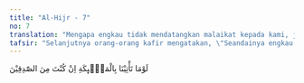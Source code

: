 ```yaml
---
title: "Al-Hijr - 7"
no: 7
translation: "Mengapa engkau tidak mendatangkan malaikat kepada kami, jika engkau termasuk orang yang benar?”"
tafsir: "Selanjutnya orang-orang kafir mengatakan, \"Seandainya engkau hai Muhammad benar-benar percaya atas kebenaran apa yang engkau sampaikan dan percaya bahwa engkau benar-benar nabi dan rasul Allah, yang diutus kepada kami, tentulah engkau dapat meminta kepada-Nya agar bersama engkau diutus pula seorang malaikat dari langit, yang dapat menguatkan dan membuktikan kenabian dan kerasulanmu itu kepada kami.\"\n\nDari permintaan mereka itu, tergambarlah jalan pikiran mereka tentang kenabian dan kerasulan. Menurut mereka, jika diutus seorang nabi atau rasul, mesti ada malaikat yang mendampinginya, sehingga malaikat dapat menguatkan kenabian dan kerasulannya, memudahkan manusia menerima risalahnya, atau nabi itu cukup berupa malaikat saja. Menurut jalan pikiran mereka, yang membawa ayat-ayat Allah hanyalah makhluk rohani, sedangkan manusia adalah makhluk jasmani (dapat dilihat). Manusia, sekalipun mempunyai kekuatan yang tinggi, tetap tidak mungkin menjadi nabi dan rasul, disebabkan mereka masih bergaul dengan manusia, berada di tengah-tengah mereka, dan masih memiliki kebutuhan jasmani, seperti makan, minum, berpakaian, ingin kekuasaan, ingin mengumpulkan harta, tertarik dengan kehidupan duniawi, dan sebagainya. Karena itu mustahil seorang manusia menjadi nabi dan rasul, kecuali jika pengangkatan kenabian dan kerasulan itu dikuatkan atau dikukuhkan dengan keberadaan malaikat sebagai pendamping.\n\nKepercayaan orang-orang musyrik Mekah ini seperti kepercayaan Fir'aun dan para pengikutnya tentang rasul dan nabi. Menurut mereka, seharusnya semua rasul yang diutus Allah diangkat dengan upacara yang penuh keagungan dan kebesaran, seperti pengangkatan raja-raja mereka, dengan memakai perhiasan gelang dan kalung yang terbuat dari emas dan pakaian kebesaran, atau rasul itu datang dengan diiringi oleh para malaikat, sebagaimana diterangkan dalam firman Allah swt:\n\n\"Maka mengapa dia (Musa) tidak dipakaikan gelang dari emas atau malaikat datang bersama-sama dia untuk mengiringkannya?\" Maka (Firaun) dengan perkataan itu telah mempengaruhi kaumnya, sehingga mereka patuh kepadanya. Sungguh, mereka adalah kaum yang fasik. (az-Zukhruf/43: 53-54)"
---
```


لَوْمَا تَأْتِيْنَا بِالْمَلٰۤىِٕكَةِ اِنْ كُنْتَ مِنَ الصّٰدِقِيْنَ 
